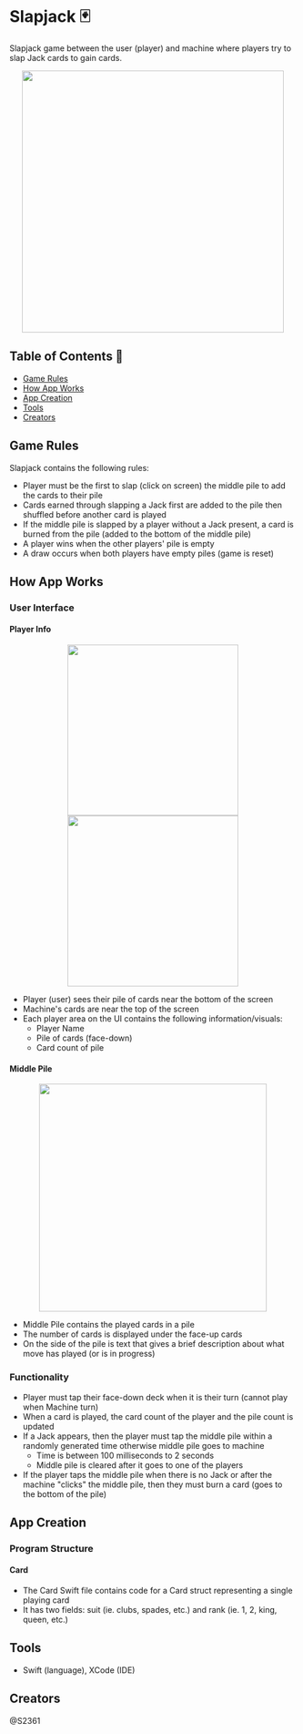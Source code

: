# Slapjack 🃏
Slapjack game between the user (player) and machine where players try to slap Jack cards to gain cards.

<p align="center">
  <img width="460" src="https://github.com/S2361/slapjack/assets/68034141/f73c556f-1d9f-4381-b446-0c52b76e8153">
</p>


## Table of Contents 🎴
- [Game Rules](#game-rules)
- [How App Works](#how-app-works)
- [App Creation](#app-creation)
- [Tools](#tools)
- [Creators](#creators)

## Game Rules
Slapjack contains the following rules:
* Player must be the first to slap (click on screen) the middle pile to add the cards to their pile
* Cards earned through slapping a Jack first are added to the pile then shuffled before another card is played
* If the middle pile is slapped by a player without a Jack present, a card is burned from the pile (added to the bottom of the middle pile)
* A player wins when the other players' pile is empty
* A draw occurs when both players have empty piles (game is reset)

## How App Works
### User Interface
#### Player Info
<p align="center">
  <img width="300" src="https://github.com/S2361/slapjack/assets/68034141/95e64bb5-b15b-4f3a-a837-6fdb3abf108a">
  <img width="300" src="https://github.com/S2361/slapjack/assets/68034141/a52e3907-6d0e-4f18-ac1d-21e54bd72850">
</p>

* Player (user) sees their pile of cards near the bottom of the screen
* Machine's cards are near the top of the screen
* Each player area on the UI contains the following information/visuals:
  * Player Name
  * Pile of cards (face-down)
  * Card count of pile
 
#### Middle Pile
<p align="center">
  <img width="400" src="https://github.com/S2361/slapjack/assets/68034141/99229e79-6371-4806-9df1-26193e10e545">
</p>

* Middle Pile contains the played cards in a pile
* The number of cards is displayed under the face-up cards
* On the side of the pile is text that gives a brief description about what move has played (or is in progress)


### Functionality
* Player must tap their face-down deck when it is their turn (cannot play when Machine turn)
* When a card is played, the card count of the player and the pile count is updated
* If a Jack appears, then the player must tap the middle pile within a randomly generated time otherwise middle pile goes to machine
  * Time is between 100 milliseconds to 2 seconds
  * Middle pile is cleared after it goes to one of the players
* If the player taps the middle pile when there is no Jack or after the machine "clicks" the middle pile, then they must burn a card (goes to the bottom of the pile)

## App Creation
### Program Structure
#### Card
* The Card Swift file contains code for a Card struct representing a single playing card
* It has two fields: suit (ie. clubs, spades, etc.) and rank (ie. 1, 2, king, queen, etc.)

## Tools
* Swift (language), XCode (IDE)


## Creators
@S2361



